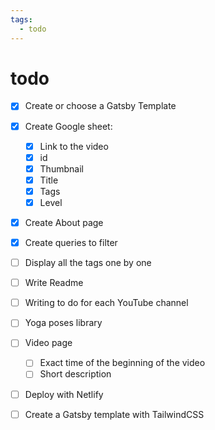 ```yaml
---
tags:
  - todo
---
```

# todo

- [X] Create or choose a Gatsby Template
- [X] Create Google sheet:
  - [X] Link to the video
  - [X] id
  - [X] Thumbnail
  - [X] Title
  - [X] Tags
  - [X] Level
- [X] Create About page
- [X] Create queries to filter

- [ ] Display all the tags one by one

- [ ] Write Readme
- [ ] Writing to do for each YouTube channel
- [ ] Yoga poses library

- [ ] Video page
  - [ ] Exact time of the beginning of the video
  - [ ] Short description

- [ ] Deploy with Netlify

- [ ] Create a Gatsby template with TailwindCSS
